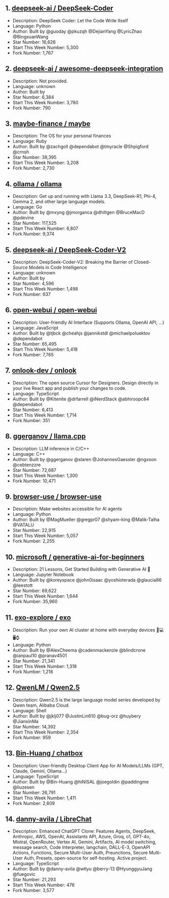 ## 1. [deepseek-ai / DeepSeek-Coder](https://github.com/deepseek-ai/DeepSeek-Coder)
- Description: DeepSeek Coder: Let the Code Write Itself
- Language: Python
- Author: Built by @guoday @pkuzqh @DejianYang @LyricZhao @BingxuanWang
- Star Number: 16,626
- Start This Week Number: 5,300
- Fork Number: 1,767

## 2. [deepseek-ai / awesome-deepseek-integration](https://github.com/deepseek-ai/awesome-deepseek-integration)
- Description: Not provided.
- Language: unknown
- Author: Built by
- Star Number: 6,384
- Start This Week Number: 3,780
- Fork Number: 790

## 3. [maybe-finance / maybe](https://github.com/maybe-finance/maybe)
- Description: The OS for your personal finances
- Language: Ruby
- Author: Built by @zachgoll @dependabot @tmyracle @Shpigford @crnsh
- Star Number: 38,395
- Start This Week Number: 3,208
- Fork Number: 2,730

## 4. [ollama / ollama](https://github.com/ollama/ollama)
- Description: Get up and running with Llama 3.3, DeepSeek-R1, Phi-4, Gemma 2, and other large language models.
- Language: Go
- Author: Built by @mxyng @jmorganca @dhiltgen @BruceMacD @pdevine
- Star Number: 117,525
- Start This Week Number: 6,807
- Fork Number: 9,374

## 5. [deepseek-ai / DeepSeek-Coder-V2](https://github.com/deepseek-ai/DeepSeek-Coder-V2)
- Description: DeepSeek-Coder-V2: Breaking the Barrier of Closed-Source Models in Code Intelligence
- Language: unknown
- Author: Built by
- Star Number: 4,596
- Start This Week Number: 1,498
- Fork Number: 637

## 6. [open-webui / open-webui](https://github.com/open-webui/open-webui)
- Description: User-friendly AI Interface (Supports Ollama, OpenAI API, ...)
- Language: JavaScript
- Author: Built by @tjbck @cheahjs @jannikstdl @michaelpoluektov @dependabot
- Star Number: 65,495
- Start This Week Number: 5,418
- Fork Number: 7,765

## 7. [onlook-dev / onlook](https://github.com/onlook-dev/onlook)
- Description: The open source Cursor for Designers. Design directly in your live React app and publish your changes to code.
- Language: TypeScript
- Author: Built by @Kitenite @drfarrell @iNerdStack @abhiroopc84 @dependabot
- Star Number: 6,413
- Start This Week Number: 1,714
- Fork Number: 351

## 8. [ggerganov / llama.cpp](https://github.com/ggerganov/llama.cpp)
- Description: LLM inference in C/C++
- Language: C++
- Author: Built by @ggerganov @slaren @JohannesGaessler @ngxson @cebtenzzre
- Star Number: 72,687
- Start This Week Number: 1,300
- Fork Number: 10,471

## 9. [browser-use / browser-use](https://github.com/browser-use/browser-use)
- Description: Make websites accessible for AI agents
- Language: Python
- Author: Built by @MagMueller @gregpr07 @shyam-king @Malik-Talha @VATALU
- Star Number: 22,915
- Start This Week Number: 5,057
- Fork Number: 2,255

## 10. [microsoft / generative-ai-for-beginners](https://github.com/microsoft/generative-ai-for-beginners)
- Description: 21 Lessons, Get Started Building with Generative AI 🔗
- Language: Jupyter Notebook
- Author: Built by @koreyspace @john0isaac @yoshioterada @glaucia86 @leestott
- Star Number: 69,622
- Start This Week Number: 1,644
- Fork Number: 35,960

## 11. [exo-explore / exo](https://github.com/exo-explore/exo)
- Description: Run your own AI cluster at home with everyday devices 📱💻 🖥️⌚
- Language: Python
- Author: Built by @AlexCheema @cadenmackenzie @blindcrone @ianpaul10 @pranav4501
- Star Number: 21,341
- Start This Week Number: 1,318
- Fork Number: 1,218

## 12. [QwenLM / Qwen2.5](https://github.com/QwenLM/Qwen2.5)
- Description: Qwen2.5 is the large language model series developed by Qwen team, Alibaba Cloud.
- Language: Shell
- Author: Built by @jklj077 @JustinLin610 @bug-orz @huybery @JianxinMa
- Star Number: 14,392
- Start This Week Number: 2,354
- Fork Number: 959

## 13. [Bin-Huang / chatbox](https://github.com/Bin-Huang/chatbox)
- Description: User-friendly Desktop Client App for AI Models/LLMs (GPT, Claude, Gemini, Ollama...)
- Language: TypeScript
- Author: Built by @Bin-Huang @hiNISAL @joegoldin @paddingme @liuzesen
- Star Number: 26,791
- Start This Week Number: 1,411
- Fork Number: 2,609

## 14. [danny-avila / LibreChat](https://github.com/danny-avila/LibreChat)
- Description: Enhanced ChatGPT Clone: Features Agents, DeepSeek, Anthropic, AWS, OpenAI, Assistants API, Azure, Groq, o1, GPT-4o, Mistral, OpenRouter, Vertex AI, Gemini, Artifacts, AI model switching, message search, Code Interpreter, langchain, DALL-E-3, OpenAPI Actions, Functions, Secure Multi-User Auth, Preunctions, Secure Multi-User Auth, Presets, open-source for self-hosting. Active project.
- Language: TypeScript
- Author: Built by @danny-avila @wtlyu @berry-13 @HyunggyuJang @fuegovic
- Star Number: 21,293
- Start This Week Number: 476
- Fork Number: 3,577